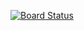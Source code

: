 [![Board Status](https://dev.azure.com/snark-sr/04a829b0-7587-48ee-9400-8c3a170e4d45/c1fdcc8e-614d-4e40-8a57-880dd1215e21/_apis/work/boardbadge/386b26ee-2efe-4b3b-a984-951d1eb4166b)](https://dev.azure.com/snark-sr/04a829b0-7587-48ee-9400-8c3a170e4d45/_boards/board/t/c1fdcc8e-614d-4e40-8a57-880dd1215e21/Microsoft.RequirementCategory)